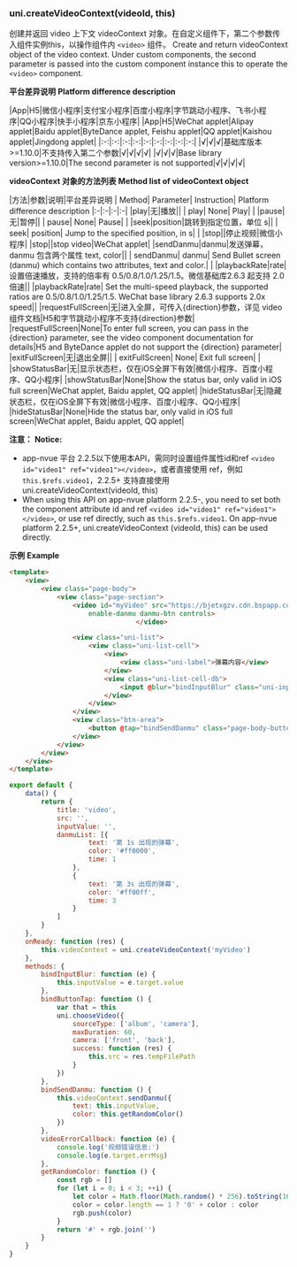 ### uni.createVideoContext(videoId, this)
创建并返回 video 上下文 videoContext 对象。在自定义组件下，第二个参数传入组件实例this，以操作组件内 ``<video>`` 组件。
Create and return videoContext object of the video context. Under custom components, the second parameter is passed into the custom component instance this to operate the `<video>` component.

**平台差异说明**
**Platform difference description**

|App|H5|微信小程序|支付宝小程序|百度小程序|字节跳动小程序、飞书小程序|QQ小程序|快手小程序|京东小程序|
|App|H5|WeChat applet|Alipay applet|Baidu applet|ByteDance applet, Feishu applet|QQ applet|Kaishou applet|Jingdong applet|
|:-:|:-:|:-:|:-:|:-:|:-:|:-:|:-:|:-:|
|√|√|√|基础库版本>=1.10.0|不支持传入第二个参数|√|√|√|√|
|√|√|√|Base library version>=1.10.0|The second parameter is not supported|√|√|√|√|

**videoContext 对象的方法列表**
**Method list of videoContext object**

|方法|参数|说明|平台差异说明
| Method| Parameter| Instruction| Platform difference description
|:-|:-|:-|:-|
|play|无|播放||
| play| None| Play| |
|pause|无|暂停||
| pause| None| Pause| |
|seek|position|跳转到指定位置，单位 s||
| seek| position| Jump to the specified position, in s| |
|stop||停止视频|微信小程序|
|stop||stop video|WeChat applet|
|sendDanmu|danmu|发送弹幕，danmu 包含两个属性 text, color||
| sendDanmu| danmu| Send Bullet screen (danmu) which contains two attributes, text and color.| |
|playbackRate|rate|设置倍速播放，支持的倍率有 0.5/0.8/1.0/1.25/1.5。微信基础库2.6.3 起支持 2.0 倍速||
|playbackRate|rate| Set the multi-speed playback, the supported ratios are 0.5/0.8/1.0/1.25/1.5. WeChat base library 2.6.3 supports 2.0x speed||
|requestFullScreen|无|进入全屏，可传入{direction}参数，详见 video 组件文档|H5和字节跳动小程序不支持{direction}参数|
|requestFullScreen|None|To enter full screen, you can pass in the {direction} parameter, see the video component documentation for details|H5 and ByteDance applet do not support the {direction} parameter|
|exitFullScreen|无|退出全屏||
| exitFullScreen| None| Exit full screen| |
|showStatusBar|无|显示状态栏，仅在iOS全屏下有效|微信小程序、百度小程序、QQ小程序|
|showStatusBar|None|Show the status bar, only valid in iOS full screen|WeChat applet, Baidu applet, QQ applet|
|hideStatusBar|无|隐藏状态栏，仅在iOS全屏下有效|微信小程序、百度小程序、QQ小程序|
|hideStatusBar|None|Hide the status bar, only valid in iOS full screen|WeChat applet, Baidu applet, QQ applet|

**注意：**
**Notice:**
- app-nvue 平台 2.2.5以下使用本API，需同时设置组件属性id和ref ``<video id="video1" ref="video1"></video>``，或者直接使用 ref，例如 ``this.$refs.video1``，2.2.5+ 支持直接使用 uni.createVideoContext(videoId, this)
- When using this API on app-nvue platform 2.2.5-, you need to set both the component attribute id and ref `<video id="video1" ref="video1"></video>`, or use ref directly, such as `this.$refs.video1`. On app-nvue platform 2.2.5+, uni.createVideoContext (videoId, this) can be used directly.

**示例**
**Example**

```html
<template>
	<view>
		<view class="page-body">
			<view class="page-section">
				<video id="myVideo" src="https://bjetxgzv.cdn.bspapp.com/VKCEYUGU-uni-app-doc/360e4b20-4f4b-11eb-8a36-ebb87efcf8c0.mp4" @error="videoErrorCallback" :danmu-list="danmuList"
				    enable-danmu danmu-btn controls>
                                </video>

				<view class="uni-list">
					<view class="uni-list-cell">
						<view>
							<view class="uni-label">弹幕内容</view>
						</view>
						<view class="uni-list-cell-db">
							<input @blur="bindInputBlur" class="uni-input" type="text" placeholder="在此处输入弹幕内容" />
						</view>
					</view>
				</view>
				<view class="btn-area">
					<button @tap="bindSendDanmu" class="page-body-button" formType="submit">发送弹幕</button>
				</view>
			</view>
		</view>
	</view>
</template>
```
```javascript
export default {
	data() {
		return {
			title: 'video',
			src: '',
			inputValue: '',
			danmuList: [{
					text: '第 1s 出现的弹幕',
					color: '#ff0000',
					time: 1
				},
				{
					text: '第 3s 出现的弹幕',
					color: '#ff00ff',
					time: 3
				}
			]
		}
	},
	onReady: function (res) {
		this.videoContext = uni.createVideoContext('myVideo')
	},
	methods: {
		bindInputBlur: function (e) {
			this.inputValue = e.target.value
		},
		bindButtonTap: function () {
			var that = this
			uni.chooseVideo({
				sourceType: ['album', 'camera'],
				maxDuration: 60,
				camera: ['front', 'back'],
				success: function (res) {
					this.src = res.tempFilePath
				}
			})
		},
		bindSendDanmu: function () {
			this.videoContext.sendDanmu({
				text: this.inputValue,
				color: this.getRandomColor()
			})
		},
		videoErrorCallback: function (e) {
			console.log('视频错误信息:')
			console.log(e.target.errMsg)
		},
		getRandomColor: function () {
			const rgb = []
			for (let i = 0; i < 3; ++i) {
				let color = Math.floor(Math.random() * 256).toString(16)
				color = color.length == 1 ? '0' + color : color
				rgb.push(color)
			}
			return '#' + rgb.join('')
		}
	}
}
```
